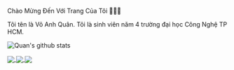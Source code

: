 Chào Mừng Đến Với Trang Của Tôi 👋👋👋

Tôi tên là Võ Anh Quân. Tôi là sinh viên năm 4 trường đại học Công Nghệ TP HCM.

![Quan's github stats](https://github-readme-stats-git-masterrstaa-rickstaa.vercel.app/api?username=QuanCamile&show_icons=true&theme=tokyonight&hide=contribs,prs,issues)

<a href="https://github.com/QuanCamile/Music-Player">
  <img align="center" src="https://github-readme-stats.vercel.app/api/pin/?username=QuanCamile&repo=Music-Player&theme=highcontrast"/>
</a>

<a href="https://github.com/QuanCamile/DoAnQuanlyNS">
  <img align="center" src="https://github-readme-stats.vercel.app/api/pin/?username=QuanCamile&repo=DoAnQuanLyNS&theme=dracula" />
</a>

<a href="https://github.com/QuanCamile/Android1">
  <img align="center" src="https://github-readme-stats.vercel.app/api/pin/?username=QuanCamile&repo=Android1&theme=cobalt&custom_title=AndroidApp" />
</a>
